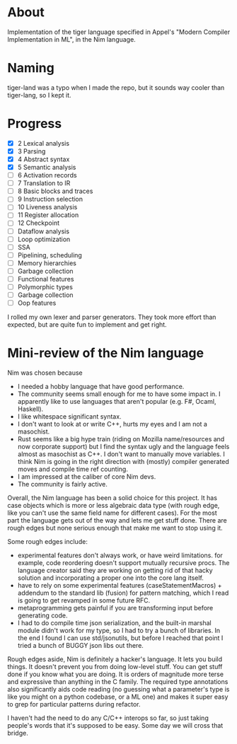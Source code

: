 # About
Implementation of the tiger language specified in Appel's "Modern Compiler Implementation in ML", in the Nim language. 

# Naming
tiger-land was a typo when I made the repo, but it sounds way cooler than tiger-lang, so I kept it. 

# Progress
- [x] 2 Lexical analysis
- [x] 3 Parsing
- [x] 4 Abstract syntax
- [x] 5 Semantic analysis
- [ ] 6 Activation records
- [ ] 7 Translation to IR 
- [ ] 8 Basic blocks and traces 
- [ ] 9 Instruction selection
- [ ] 10 Liveness analysis
- [ ] 11 Register allocation
- [ ] 12 Checkpoint 
- [ ] Dataflow analysis
- [ ] Loop optimization
- [ ] SSA
- [ ] Pipelining, scheduling 
- [ ] Memory hierarchies
- [ ] Garbage collection
- [ ] Functional features
- [ ] Polymorphic types 
- [ ] Garbage collection
- [ ] Oop features 

I rolled my own lexer and parser generators. They took more effort than expected, but are quite fun to implement and get right. 

# Mini-review of the Nim language
Nim was chosen because 
* I needed a hobby language that have good performance. 
* The community seems small enough for me to have some impact in. I apparently like to use languages that aren't popular (e.g. F#, Ocaml, Haskell). 
* I like whitespace significant syntax. 
* I don't want to look at or write C++, hurts my eyes and I am not a masochist. 
* Rust seems like a big hype train (riding on Mozilla name/resources and now corporate support) but I find the syntax ugly and the language feels almost as masochist as C++. I don't want to manually move variables. I think Nim is going in the right direction with (mostly) compiler generated moves and compile time ref counting. 
* I am impressed at the caliber of core Nim devs. 
* The community is fairly active. 

Overall, the Nim language has been a solid choice for this project. It has case objects which is more or less algebraic data type (with rough edge, like you can't use the same field name for different cases). For the most part the language gets out of the way and lets me get stuff done. There are rough edges but none serious enough that make me want to stop using it. 

Some rough edges include: 
* experimental features don't always work, or have weird limitations. for example, code reordering doesn't support mutually recursive procs. The language creator said they are working on getting rid of that hacky solution and incorporating a proper one into the core lang itself. 
* have to rely on some experimental features (caseStatementMacros) + addendum to the standard lib (fusion) for pattern matching, which I read is going to get revamped in some future RFC. 
* metaprogramming gets painful if you are transforming input before generating code. 
* I had to do compile time json serialization, and the built-in marshal module didn't work for my type, so I had to try a bunch of libraries. In the end I found I can use std/jsonutils, but before I reached that point I tried a bunch of BUGGY json libs out there. 

Rough edges aside, Nim is definitely a hacker's language. It lets you build things. It doesn't prevent you from doing low-level stuff. You can get stuff done if you know what you are doing. It is orders of magnitude more terse and expressive than anything in the C family. The required type annotations also significantly aids code reading (no guessing what a parameter's type is like you might on a python codebase, or a ML one) and makes it super easy to grep for particular patterns during refactor. 

I haven't had the need to do any C/C++ interops so far, so just taking people's words that it's supposed to be easy. Some day we will cross that bridge. 